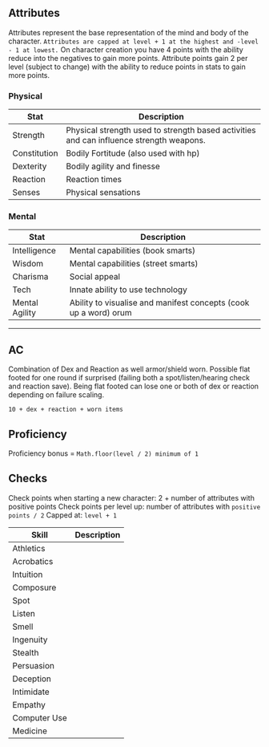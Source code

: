 ## Attributes

Attributes represent the base representation of the mind and body of the character. `Attributes are capped at level + 1 at the highest and -level - 1 at lowest.` On character creation you have 4 points with the ability reduce into the negatives to gain more points. Attribute points gain 2 per level (subject to change) with the ability to reduce points in stats to gain more points.

### Physical

| Stat         | Description |
| ------------ | ----------- |
| Strength     | Physical strength used to strength based activities and can influence strength weapons. |
| Constitution | Bodily Fortitude (also used with hp)                                                    |
| Dexterity    | Bodily agility and finesse                                                              |
| Reaction     | Reaction times                                                                          |
| Senses       | Physical sensations                                                                     |

### Mental

| Stat            | Description                                         |
| --------------- | --------------------------------------------------- |
| Intelligence    | Mental capabilities (book smarts)                   |
| Wisdom          | Mental capabilities (street smarts)                 |
| Charisma        | Social appeal                                       |
| Tech            | Innate ability to use technology                    |
| Mental Agility  | Ability to visualise and manifest concepts (cook up a word) orum |

-------------------------------------

## AC

Combination of Dex and Reaction as well armor/shield worn. Possible flat footed for one round if surprised (failing both a spot/listen/hearing check and reaction save). Being flat footed can lose one or both of dex or reaction depending on failure scaling.

`10 + dex + reaction + worn items`

## Proficiency

Proficiency bonus = `Math.floor(level / 2) minimum of 1`

## Checks

Check points when starting a new character: 2 + number of attributes with positive points
Check points per level up: number of attributes with `positive points / 2`
Capped at: `level + 1`

| Skill        | Description |
| ------------ | ----------- |
| Athletics    |             |
| Acrobatics   |             |
| Intuition    |             |
| Composure    |             |
| Spot         |             |
| Listen       |             |
| Smell        |             |
| Ingenuity    |             |
| Stealth      |             |
| Persuasion   |             |
| Deception    |             |
| Intimidate   |             |
| Empathy      |             |
| Computer Use |             |
| Medicine     |             |
